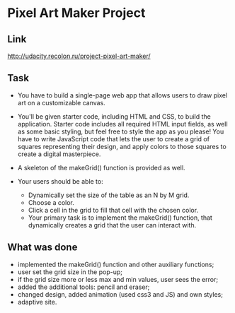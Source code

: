 # Pixel Art Maker Project

## Link
http://udacity.recolon.ru/project-pixel-art-maker/

## Task
* You have to build a single-page web app that allows users to draw pixel art on a customizable canvas.

* You'll be given starter code, including HTML and CSS, to build the application. 
Starter code includes all required HTML input fields, as well as some basic styling, but feel free to style the app as you please! 
You have to write JavaScript code that lets the user to create a grid of squares representing their design, and apply colors to those squares to create a digital masterpiece.

* A skeleton of the makeGrid() function is provided as well.

* Your users should be able to:

    * Dynamically set the size of the table as an N by M grid.
    * Choose a color.
    * Click a cell in the grid to fill that cell with the chosen color.
    * Your primary task is to implement the makeGrid() function, that dynamically creates a grid that the user can interact with.


## What was done
* implemented the makeGrid() function and other auxiliary functions;
* user set the grid size in the pop-up;
* if the grid size more or less max and min values, user sees the error;
* added the additional tools: pencil and eraser;
* changed design, added animation (used css3 and JS) and own styles;
* adaptive site.
